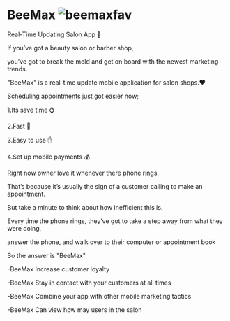 # BeeMax  ![beemaxfav](https://user-images.githubusercontent.com/49508237/68080857-d7413580-fe29-11e9-8d5c-15725b13fbff.png)

Real-Time Updating Salon App :barber:

If you’ve got a beauty salon or barber shop,

you’ve got to break the mold and get on board with the newest marketing trends.

"BeeMax" is a real-time update mobile application for salon shops.:heart:

Scheduling appointments just got easier now;

   1.Its save time :watch:

   2.Fast :rocket:

   3.Easy to use :hand:

   4.Set up mobile payments :moneybag:

Right now owner love it whenever there phone rings.

That’s because it’s usually the sign of a customer calling to make an appointment.

But take a minute to think about how inefficient this is.

Every time the phone rings, they’ve got to take a step away from what they were doing,

answer the phone, and walk over to their computer or appointment book

So the answer is "BeeMax" 

  -BeeMax Increase customer loyalty

  -BeeMax Stay in contact with your customers at all times

  -BeeMax Combine your app with other mobile marketing tactics

  -BeeMax Can view how may users in the salon
